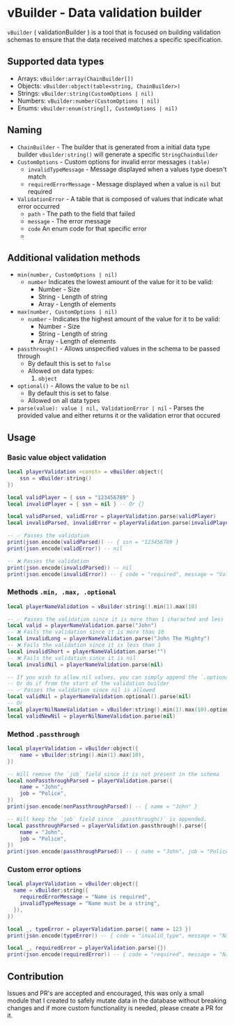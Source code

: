 # vBuilder - Data validation builder

`vBuilder` ( validationBuilder ) is a tool that is focused on building validation schemas to ensure that the data received matches a specific specification.

## Supported data types

- Arrays: `vBuilder:array(ChainBuilder[])`
- Objects: `vBuilder:object(table<string, ChainBuilder>)`
- Strings: `vBuilder:string(CustomOptions | nil)`
- Numbers: `vBuilder:number(CustomOptions | nil)`
- Enums: `vBuilder:enum(string[], CustomOptions | nil)`

## Naming

- `ChainBuilder` - The builder that is generated from a initial data type builder `vBuilder:string()` will generate a specific `StringChainBuilder`
- `CustomOptions` - Custom options for invalid error messages `(table)`
  - `invalidTypeMessage` - Message displayed when a values type doesn't match
  - `requiredErrorMessage` - Message displayed when a value is `nil` but required
- `ValidationError` - A table that is composed of values that indicate what error occurred
  - `path` - The path to the field that failed
  - `message` - The error message
  - `code` An enum code for that specific error
  -

## Additional validation methods

- `min(number, CustomOptions | nil)`
  - `number` Indicates the lowest amount of the value for it to be valid:
    - Number - Size
    - String - Length of string
    - Array - Length of elements
- `max(number, CustomOptions | nil)`
  - `number` - Indicates the highest amount of the value for it to be valid:
    - Number - Size
    - String - Length of string
    - Array - Length of elements
- `passthrough()` - Allows unspecified values in the schema to be passed through
  - By default this is set to `false`
  - Allowed on data types:
    1. `object`
- `optional()` - Allows the value to be `nil`
  - By default this is set to false
  - Allowed on all data types
- `parse(value): value | nil, ValidationError | nil` - Parses the provided value and either returns it or the validation error that occured

## Usage

### Basic value object validation

```lua
local playerValidation <const> = vBuilder:object({
	ssn = vBuilder:string()
})

local validPlayer = { ssn = "123456789" }
local invalidPlayer = { ssn = nil } -- Or {}

local validParsed, validError = playerValidation.parse(validPlayer)
local invalidParsed, invalidError = playerValidation.parse(invalidPlayer)

-- ✅ Passes the validation
print(json.encode(validParsed)) -- { ssn = "123456789 }
print(json.encode(validError)) -- nil

-- ❌ Passes the validation
print(json.encode(invalidParsed)) -- nil
print(json.encode(invalidError)) -- { code = "required", message = "Value is required", }
```

### Methods `.min, .max, .optional`

```lua
local playerNameValidation = vBuilder:string().min(1).max(10)

-- ✅ Passes the validation since it is more than 1 characted and less than 10
local valid = playerNameValidation.parse("John")
-- ❌ Fails the validation since it is more than 10
local invalidLong = playerNameValidation.parse("John The Mighty")
-- ❌ Fails the validation since it is less than 1
local invalidShort = playerNameValidation.parse("")
-- ❌ Fails the validation since it is nil
local invalidNil = playerNameValidation.parse(nil)

-- If you wish to allow nil values, you can simply append the `.optional()` method
-- Or do if from the start of the validation builder
-- ✅ Passes the validation since nil is allowed
local validNil = playerNameValidation.optional().parse(nil)
-- Or
local playerNilNameValidation = vBuilder:string().min(1).max(10).optional()
local validNewNil = playerNilNameValidation.parse(nil)
```

### Method `.passthrough`

```lua
local playerValidation = vBuilder:object({
	name = vBuilder:string().min(1).max(10),
})

-- Will remove the `job` field since it is not present in the schema
local nonPassthroughParsed = playerValidation.parse({
	name = "John",
	job = "Police",
})
print(json.encode(nonPassthroughParsed)) -- { name = "John" }

-- Will keep the `job` field since `.passthrough()` is appended.
local passthroughParsed = playerValidation.passthrough().parse({
	name = "John",
	job = "Police",
})
print(json.encode(passthroughParsed)) -- { name = "John", job = "Police" }
```

### Custom error options

```lua
local playerValidation = vBuilder:object({
  name = vBuilder:string({
    requiredErrorMessage = "Name is required",
    invalidTypeMessage = "Name must be a string",
  }),
})

local _, typeError = playerValidation.parse({ name = 123 })
print(json.encode(typeError)) -- { code = "invalid_type", message = "Name must be a string", path = "" }

local _, requiredError = playerValidation.parse({})
print(json.encode(requiredError)) -- { code = "required", message = "Name is required", path = ""}
```

## Contribution

Issues and PR's are accepted and encouraged, this was only a small module that I created to safely mutate data in the database without breaking changes and if more custom functionality is needed, please create a PR for it.
